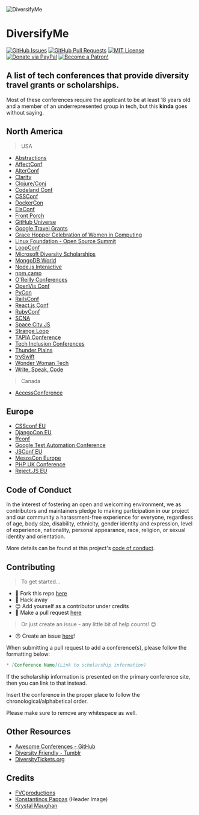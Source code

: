 ![DiversifyMe](https://cdn.dribbble.com/users/740218/screenshots/4478234/characters-dan.png)

# DiversifyMe

[![GitHub Issues](https://img.shields.io/github/issues/fvcproductions/diversify-me.svg?style=flat-square)](https://github.com/fvcproductions/diversify-me/issues) [![GitHub Pull Requests](https://img.shields.io/github/issues-pr/fvcproductions/diversify-me.svg?style=flat-square)](https://github.com/fvcproductions/diversify-me/pulls) [![MIT License](https://img.shields.io/github/license/fvcproductions/diversify-me.svg?style=flat-square)](http://badges.mit-license.org) [![Donate via PayPal](https://img.shields.io/badge/Donate-PayPal-blue.svg?style=flat-square)](http://paypal.me/fvcproductions) [![Become a Patron!](https://img.shields.io/badge/Patreon-Become%20a%20Patron!-orange.svg?style=flat-square)](https://www.patreon.com/fvcproductions)

## A list of tech conferences that provide diversity travel grants or scholarships.

Most of these conferences require the applicant to be at least 18 years old and a member of an underrepresented group in tech, but this **kinda** goes without saying.

## North America

> USA

* [Abstractions](http://abstractions.io/scholarship/)
* [AffectConf](https://affectconf.com/scholarships/)
* [AlterConf](http://www.alterconf.com/)
* [Clarity](https://www.clarityconf.com/apply-for-scholarship)
* [Clojure/Conj](http://clojure-conj.org/opportunity)
* [Codeland Conf](http://codelandconf.com/)
* [CSSConf](https://2016.cssconf.com/diversity-scholarship/)
* [DockerCon](https://2017.dockercon.com/giving-back/)
* [ElaConf](http://elaconf.com/grants/)
* [Front Porch](http://frontporch.io/)
* [GitHub Universe](https://github.com/blog/2410-scholarships-and-accessibility-at-github-universe)
* [Google Travel Grants](https://www.google.com/edu/scholarships/google-travel-and-conference-grants/#!north-america)
* [Grace Hopper Celebration of Women in Computing](https://ghc.anitaborg.org/2017-student-academic/2017-scholarships/)
* [Linux Foundation - Open Source Summit](http://events.linuxfoundation.org/events/open-source-summit-north-america/attend/scholarship-opportunities)
* [LoopConf](https://loopconf.com/scholarships/)
* [Microsoft Diversity Scholarships](https://careers.microsoft.com/students/scholarships)
* [MongoDB World](https://www.mongodb.com/mongodb-diversity-scholarship)
* [Node.js Interactive](http://events.linuxfoundation.org/events/node-interactive/attend/diversityscholarship)
* [npm.camp](http://npm.camp/)
* [O'Reilly Conferences](http://www.oreilly.com/conferences/diversity-application.csp)
* [OpenVis Conf](https://openvisconf.com/diversity-scholarship-application/)
* [PyCon](https://us.pycon.org/2017/assistance/)
* [RailsConf](http://railsconf.com/scholarships)
* [React.js Conf](https://facebook.github.io/react/blog/2015/12/04/react-js-conf-2016-diversity-scholarship.html)
* [RubyConf](http://rubyconf.org/scholarship)
* [SCNA](https://scna.softwarecraftsmanship.org/)
* [Space City JS](https://ti.to/spacecityjs/space-city-js-2016/)
* [Strange Loop](http://www.thestrangeloop.com/opportunity.html)
* [TAPIA Conference](http://tapiaconference.org/participate/scholarships/)
* [Tech Inclusion Conferences](http://techinclusion.co/scholarship-application/)
* [Thunder Plains](http://thunderplainsconf.com/)
* [trySwift](https://blog.tryswift.co/try-swift-nyc-diversity-scholarships)
* [Wonder Woman Tech](https://wonderwomentech.com/about-wonder-women-tech/wearechangemakers/scholarship-application/)
* [Write, Speak, Code](http://www.writespeakcode.com/)

> Canada

* [AccessConference](http://accessconference.ca/about-access-2017/diversity-scholarship-2017/)

## Europe

* [CSSconf EU](http://2015.cssconf.eu/scholarships/)
* [DjangoCon EU](https://2017.djangocon.eu/financial-assistance/)
* [ffconf](https://2017.ffconf.org/scholarship)
* [Google Test Automation Conference](https://testing.googleblog.com/2017/05/gtac-diversity-scholarship.html)
* [JSConf EU](http://2015.cssconf.eu/scholarships/)
* [MesosCon Europe](http://events.linuxfoundation.org/events/mesoscon-europe/attend/scholarship)
* [PHP UK Conference](http://phpconference.co.uk/diversity/)
* [Reject.JS EU](http://2015.cssconf.eu/scholarships/)

## Code of Conduct

In the interest of fostering an open and welcoming environment, we as contributors and maintainers pledge to making participation in our project and our community a harassment-free experience for everyone, regardless of age, body size, disability, ethnicity, gender identity and expression, level of experience, nationality, personal appearance, race, religion, or sexual identity and orientation.

More details can be found at this project's [code of conduct](.github/CODE_OF_CONDUCT.md).

## Contributing

> To get started...

* 🍴 Fork this repo [here](https://github.com/fvcproductions/diversify-me#fork-destination-box)
* 🔨 Hack away
* 😊 Add yourself as a contributor under credits
* 🔧 Make a pull request [here](https://github.com/fvcproductions/diversify-me/compare)

> Or just create an issue - any little bit of help counts! 😊

* 😯 Create an issue [here](https://github.com/fvcproductions/diversify-me/issues)!

When submitting a pull request to add a conference(s), please follow the formatting below:

```markdown
* [Conference Name](Link to scholarship information)
```

If the scholarship information is presented on the primary conference site, then you can link to that instead.

Insert the conference in the proper place to follow the chronological/alphabetical order.

Please make sure to remove any whitespace as well.

## Other Resources

* [Awesome Conferences - GitHub](https://github.com/RichardLitt/awesome-conferences)
* [Diversity Friendly - Tumblr](http://diversityfriendly.co/)
* [DiversityTickets.org](https://diversitytickets.org/)

## Credits

* [FVCproductions](http://fvcproductions.com)
* [Konstantinos Pappas](https://dribbble.com/shots/4478234-Diverse-People) (Header Image)
* [Krystal Maughan](https://kammitama5.github.io/about/)
